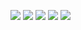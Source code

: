 ![](http://github-profile-summary-cards.vercel.app/api/cards/profile-details?username=YuYuTW123&theme=2077)
![](http://github-profile-summary-cards.vercel.app/api/cards/repos-per-language?username=YuYuTW123&theme=2077)
![](http://github-profile-summary-cards.vercel.app/api/cards/most-commit-language?username=YuYuTW123&theme=2077)
![](http://github-profile-summary-cards.vercel.app/api/cards/stats?username=YuYuTW123&theme=2077)
![](http://github-profile-summary-cards.vercel.app/api/cards/productive-time?username=YuYuTW123&theme=2077&utcOffset=8)
